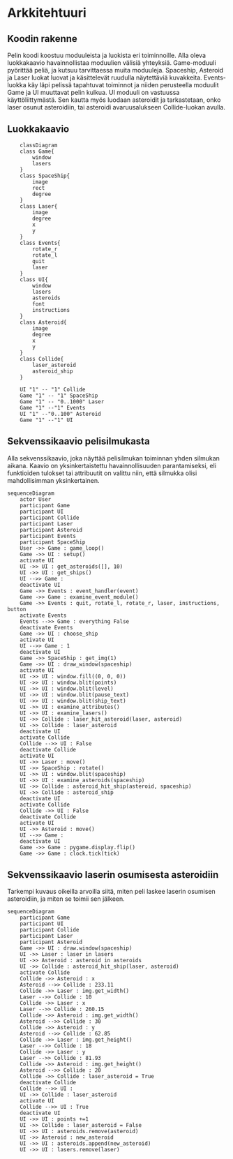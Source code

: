 # Arkkitehtuuri

## Koodin rakenne
Pelin koodi koostuu moduuleista ja luokista eri toiminnoille. Alla oleva luokkakaavio havainnollistaa moduulien välisiä yhteyksiä. Game-moduuli pyörittää peliä, ja kutsuu tarvittaessa muita moduuleja. Spaceship, Asteroid ja Laser luokat luovat ja käsittelevät ruudulla näytettäviä kuvakkeita. Events-luokka käy läpi pelissä tapahtuvat toiminnot ja niiden perusteella moduulit Game ja UI muuttavat pelin kulkua. UI moduuli on vastuussa käyttöliittymästä. Sen kautta myös luodaan asteroidit ja tarkastetaan, onko laser osunut asteroidiin, tai asteroidi avaruusalukseen Collide-luokan avulla.

## Luokkakaavio

```mermaid
    classDiagram
    class Game{
        window
        lasers
    }
    class SpaceShip{
        image
        rect
        degree
    }
    class Laser{
        image
        degree
        x
        y
    }
    class Events{
        rotate_r
        rotate_l
        quit
        laser
    }
    class UI{
        window
        lasers
        asteroids
        font
        instructions
    }
    class Asteroid{
        image
        degree
        x
        y
    }
    class Collide{
        laser_asteroid
        asteroid_ship
    }

    UI "1" -- "1" Collide
    Game "1" -- "1" SpaceShip
    Game "1" -- "0..1000" Laser
    Game "1" --"1" Events
    UI "1" --"0..100" Asteroid
    Game "1" --"1" UI

```
## Sekvenssikaavio pelisilmukasta
Alla sekvenssikaavio, joka näyttää pelisilmukan toiminnan yhden silmukan aikana. Kaavio on yksinkertaistettu havainnollisuuden parantamiseksi, eli funktioiden tulokset tai attribuutit on valittu niin, että silmukka olisi mahdollisimman yksinkertainen.

```mermaid
sequenceDiagram
    actor User
    participant Game
    participant UI
    participant Collide
    participant Laser
    participant Asteroid
    participant Events
    participant SpaceShip
    User ->> Game : game_loop()
    Game ->> UI : setup()
    activate UI
    UI ->> UI : get_asteroids([], 10)
    UI ->> UI : get_ships()
    UI -->> Game : 
    deactivate UI
    Game ->> Events : event_handler(event)
    Game ->> Game : examine_event_module()
    Game ->> Events : quit, rotate_l, rotate_r, laser, instructions, button
    activate Events
    Events -->> Game : everything False
    deactivate Events
    Game ->> UI : choose_ship
    activate UI
    UI -->> Game : 1
    deactivate UI
    Game ->> SpaceShip : get_img(1)
    Game ->> UI : draw_window(spaceship)
    activate UI
    UI ->> UI : window.fill((0, 0, 0))
    UI ->> UI : window.blit(points)
    UI ->> UI : window.blit(level)
    UI ->> UI : window.blit(pause_text)
    UI ->> UI : window.blit(ship_text)
    UI ->> UI : examine_attributes()
    UI ->> UI : examine_lasers()
    UI ->> Collide : laser_hit_asteroid(laser, asteroid)
    UI ->> Collide : laser_asteroid
    deactivate UI
    activate Collide
    Collide -->> UI : False
    deactivate Collide
    activate UI
    UI ->> Laser : move()
    UI ->> SpaceShip : rotate()
    UI ->> UI : window.blit(spaceship)
    UI ->> UI : examine_asteroids(spaceship)
    UI ->> Collide : asteroid_hit_ship(asteroid, spaceship)
    UI ->> Collide : asteroid_ship
    deactivate UI
    activate Collide
    Collide ->> UI : False
    deactivate Collide
    activate UI
    UI ->> Asteroid : move()
    UI -->> Game : 
    deactivate UI
    Game ->> Game : pygame.display.flip()
    Game ->> Game : clock.tick(tick)
```

## Sekvenssikaavio laserin osumisesta asteroidiin
Tarkempi kuvaus oikeilla arvoilla siitä, miten peli laskee laserin osumisen asteroidiin, ja miten se toimii sen jälkeen. 

```mermaid
sequenceDiagram
    participant Game
    participant UI
    participant Collide
    participant Laser
    participant Asteroid
    Game ->> UI : draw.window(spaceship)
    UI ->> Laser : laser in lasers
    UI ->> Asteroid : asteroid in asteroids
    UI ->> Collide : asteroid_hit_ship(laser, asteroid)
    activate Collide
    Collide ->> Asteroid : x
    Asteroid -->> Collide : 233.11
    Collide ->> Laser : img.get_width()
    Laser -->> Collide : 10
    Collide ->> Laser : x
    Laser -->> Collide : 260.15
    Collide ->> Asteroid : img.get_width()
    Asteroid -->> Collide : 30
    Collide ->> Asteroid : y
    Asteroid -->> Collide : 62.85
    Collide ->> Laser : img.get_height()
    Laser -->> Collide : 18
    Collide ->> Laser : y
    Laser -->> Collide : 81.93
    Collide ->> Asteroid : img.get_height()
    Asteroid -->> Collide : 20
    Collide ->> Collide : laser_asteroid = True
    deactivate Collide
    Collide -->> UI : 
    UI ->> Collide : laser_asteroid
    activate UI
    Collide -->> UI : True
    deactivate UI
    UI ->> UI : points +=1
    UI ->> Collide : laser_asteroid = False
    UI ->> UI : asteroids.remove(asteroid)
    UI ->> Asteroid : new_asteroid
    UI ->> UI : asteroids.append(new_asteroid)
    UI ->> UI : lasers.remove(laser)
    
    
    


